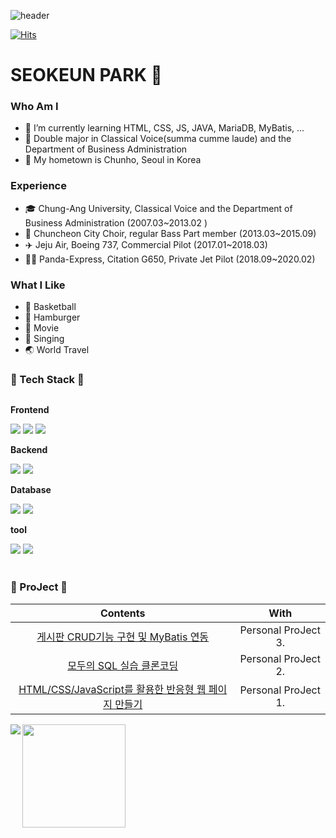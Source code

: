 ![header](https://capsule-render.vercel.app/api?type=rounded&color=timeGradient&text=Welcome%20to%20SEOKEUN%20%20👋&animation=twinkling&fontSize=40&fontAlignY=50&fontAlign=50&height=180)

[![Hits](https://hits.seeyoufarm.com/api/count/incr/badge.svg?url=https%3A%2F%2Fgithub.com%2Fgjbae1212%2Fhit-counter&count_bg=%233D8FC8&title_bg=%23555555&icon=&icon_color=%23E7E7E7&title=hits&edge_flat=false)](https://github.com/seokeunpark)

# SEOKEUN PARK 🛫

### Who Am I
- 🌱 I’m currently learning HTML, CSS, JS, JAVA, MariaDB, MyBatis, ...
- 🏅 Double major in Classical Voice(summa cumme laude) and the Department of Business Administration
- 🚅 My hometown is Chunho, Seoul in Korea

### Experience
- 🎓 Chung-Ang University, Classical Voice and the Department of Business Administration (2007.03~2013.02 )
- 🎵 Chuncheon City Choir, regular Bass Part member (2013.03~2015.09)
- ✈️ Jeju Air, Boeing 737, Commercial Pilot (2017.01~2018.03)
- 👨‍✈ Panda-Express, Citation G650, Private Jet Pilot (2018.09~2020.02)

### What I Like
- 🏀 Basketball
- 🍔 Hamburger
- 🎥 Movie
- 🎤 Singing
- 🌏 World Travel

### 🔨 Tech Stack 🔨
<div style="display:flex; flex-direction:column; align-items:flex-start;">
        <!-- Frontend -->
    <p><strong>Frontend</strong></p>
    <div>
        <img src="https://img.shields.io/badge/HTML5-E34F26?style=flat-square&logo=html5&logoColor=white"> 
        <img src="https://img.shields.io/badge/CSS-1572B6?style=flat-square&logo=css3&logoColor=white"> 
        <img src="https://img.shields.io/badge/Javascript-F7DF1E?style=flat-square&logo=javascript&logoColor=black"> 
</div>
    <!-- Backend -->
    <p><strong>Backend</strong></p>
    <div>
        <img src="https://img.shields.io/badge/Java-007396?style=for-the-badge&logo=Java&logoColor=white"> 
        <img src="https://img.shields.io/badge/Spring Boot-6DB33F?style=for-the-badge&logo=spring boot&logoColor=white"> 
    </div>
    <!-- Database -->
    <p><strong>Database</strong></p>
    <div>
        <img src="https://img.shields.io/badge/MariaDB-003545?style=for-the-badge&logo=mariaDB&logoColor=white">
        <img src="https://img.shields.io/badge/Mysql-4479A1?style=for-the-badge&logo=mysql&logoColor=white">
    </div>
    <!-- Tool -->
    <p><strong>tool</strong></p>
    <div>
        <img src="https://img.shields.io/badge/Github-181717?style=for-the-badge&logo=github&logoColor=white">
        <img src="https://img.shields.io/badge/Notion-000000?style=for-the-badge&logo=Notion&logoColor=white">
        </div><br>
</div>

### 🧮 ProJect 🧮
<!-- | 23.10 | seokeunpark | ProJect | -->

  
| Contents | With |
|:---:|:---:|
|[게시판 CRUD기능 구현 및 MyBatis 연동](https://github.com/seokeunpark/Personal_Project3-ThisIsJava-.git) | Personal ProJect 3. |
|[모두의 SQL 실습 클론코딩](https://github.com/seokeunpark/Personal_Project2-EveryOneSQL-.git) | Personal ProJect 2. |
|[HTML/CSS/JavaScript를 활용한 반응형 웹 페이지 만들기](https://github.com/seokeunpark/Personal_Project1-Responsive-Web-.git) | Personal ProJect 1. |

<img align='left' src="http://mazassumnida.wtf/api/v2/generate_badge?boj=seokeunPark">
<img align='left' src="https://github-readme-stats.vercel.app/api?username=seokeunPark" height="165">
